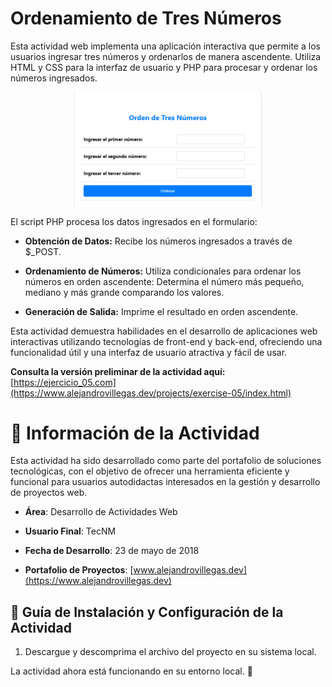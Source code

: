 # Ordenamiento de Tres Números

Esta actividad web implementa una aplicación interactiva que permite a los usuarios ingresar tres números y ordenarlos de manera ascendente. Utiliza HTML y CSS para la interfaz de usuario y PHP para procesar y ordenar los números ingresados.

<p align="center">
  <img src="./Readme-01.png" alt="Descripción de la imagen" width="60%">
</p>

El script PHP procesa los datos ingresados en el formulario:

- **Obtención de Datos:** Recibe los números ingresados a través de $\_POST.

- **Ordenamiento de Números:** Utiliza condicionales para ordenar los números en orden ascendente: Determina el número más pequeño, mediano y más grande comparando los valores.

- **Generación de Salida:** Imprime el resultado en orden ascendente.

Esta actividad demuestra habilidades en el desarrollo de aplicaciones web interactivas utilizando tecnologías de front-end y back-end, ofreciendo una funcionalidad útil y una interfaz de usuario atractiva y fácil de usar.

**Consulta la versión preliminar de la actividad aquí:** [https://ejercicio_05.com](https://www.alejandrovillegas.dev/projects/exercise-05/index.html)

# 📌 Información de la Actividad

Esta actividad ha sido desarrollado como parte del portafolio de soluciones tecnológicas, con el objetivo de ofrecer una herramienta eficiente y funcional para usuarios autodidactas interesados en la gestión y desarrollo de proyectos web.

- **Área**: Desarrollo de Actividades Web

- **Usuario Final**: TecNM

- **Fecha de Desarrollo**: 23 de mayo de 2018

- **Portafolio de Proyectos**: [www.alejandrovillegas.dev](https://www.alejandrovillegas.dev)

## 🔧 Guía de Instalación y Configuración de la Actividad

1. Descargue y descomprima el archivo del proyecto en su sistema local.

La actividad ahora está funcionando en su entorno local. 🎉
